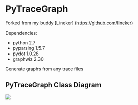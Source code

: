 PyTraceGraph
=============
Forked from my buddy [Lineker] (https://github.com/lineker)

Dependencies:
* python 2.7
* pyparsing 1.5.7
* pydot 1.0.28
* graphwiz 2.30

Generate graphs from any trace files


PyTraceGraph Class Diagram
-------

<img src="http://tomazeli.net/images/pytracegraph_arch.png" />
